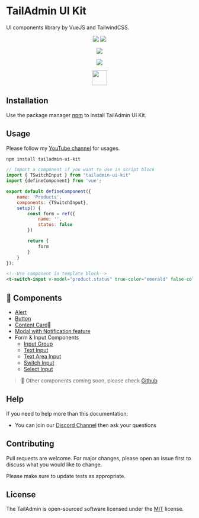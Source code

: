 # TailAdmin UI Kit

UI components library by VueJS and TailwindCSS.

<p align="center">
  <img src="https://img.shields.io/badge/Tailwind_CSS-38B2AC?style=for-the-badge&logo=tailwind-css&logoColor=white" />
  <img src="https://img.shields.io/badge/Vue.js-35495E?style=for-the-badge&logo=vuedotjs&logoColor=4FC08D" />
</p>
<p align="center">

<a href="https://ko-fi.com/sinanaydogan" target="_blank">
    <img src="https://ko-fi.com/img/githubbutton_sm.svg">
</a>

</p>

<p align="center">
<a href="https://www.buymeacoffee.com/sinanaydogan">
    <img src="https://img.buymeacoffee.com/button-api/?text=Buy me a coffee&emoji=&slug=sinanaydogan&button_colour=FFDD00&font_colour=000000&font_family=Lato&outline_colour=000000&coffee_colour=ffffff">
</a>
</p>

<p align="center">
<a href="https://discord.gg/TnjA2GqYmw">
    <img src="https://v2.tailadmin.dev/img/demo/discord.svg" height="40">
</a>
</p>

## Installation

Use the package manager [npm](https://docs.npmjs.com/cli/v6/commands/npm-install) to install TailAdmin UI Kit.

## Usage

Please follow my [YouTube channel](https://www.youtube.com/playlist?list=PLbdS49WKsrOXTo_X_Ja6P3zll1yyhoIYN) for usages.

```bash
npm install tailadmin-ui-kit
```


```javascript
// Import a component if you want to use in script block
import { TSwitchInput } from "tailadmin-ui-kit"
import {defineComponent} from 'vue';

export default defineComponent({
    name: 'Products',
    components: {TSwitchInput},
    setup() {
        const form = ref({
            name: '',
            status: false
        })

        return {
            form
        }
    }
});
```

```html
<!--Use component in template block-->
<t-switch-input v-model="product.status" true-color="emerald" false-color="rose" loading/>
```

## :rocket: Components
- [Alert](https://youtu.be/BoGcU6olNsg)
- [Button](https://youtu.be/A42a0Tcls5s)
- [Content Card](https://youtu.be/NuYh3Dl7oXc)🚀
- [Modal with Notification feature](https://youtu.be/iCJOApZVwQQ)
- Form & Input Components
  - [Input Group](https://youtu.be/EanH8XQNMU8)
  - [Text Input](https://youtu.be/EanH8XQNMU8)
  - [Text Area Input](https://youtu.be/cCQSoqIfJMM)
  - [Switch Input](https://youtu.be/a5RpQl2cnEs)
  - [Select Input](https://youtu.be/nJ4bQjdvxPM) 

> :telescope: Other components coming soon, please check [Github](https://github.com/sinan-aydogan/tailadmin-ui-kit)

## Help

If you need to help more than this documentation:
- You can join our [Discord Channel](https://discord.gg/TnjA2GqYmw) then ask your questions

## Contributing

Pull requests are welcome. For major changes, please open an issue first to discuss what you would like to change.

Please make sure to update tests as appropriate.

## License

The TailAdmin is open-sourced software licensed under the [MIT](https://opensource.org/licenses/MIT) license.
